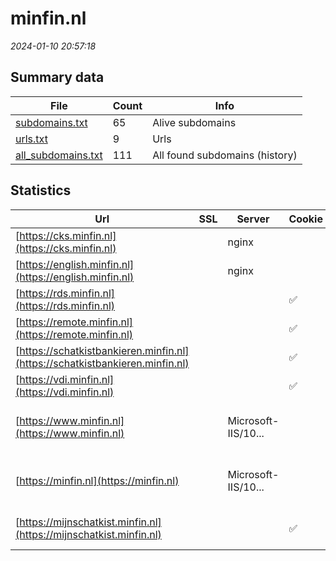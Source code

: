 # minfin.nl
*2024-01-10 20:57:18*
## Summary data
| File       | Count | Info |
|------------|-------|------|
|[subdomains.txt](/data/minfin.nl/subdomains.txt)|65|Alive subdomains|
|[urls.txt](/data/minfin.nl/urls.txt)|9|Urls|
|[all_subdomains.txt](/data/minfin.nl/all_subdomains.txt)|111|All found subdomains (history)|
## Statistics
| Url | SSL | Server | Cookie | HSTS | CSP | XFO | XXP | RP | Tech |Title |
|------------|-------|------|------|------|------|------|------|------|------|------|
|[https://cks.minfin.nl](https://cks.minfin.nl)| |nginx| | | | | | :white_check_mark: |Nginx|403 Forbidden|
|[https://english.minfin.nl](https://english.minfin.nl)| |nginx| | | | | | :white_check_mark: |Nginx|403 Forbidden|
|[https://rds.minfin.nl](https://rds.minfin.nl)| ||:white_check_mark: |:white_check_mark: | | :white_check_mark: | | :white_check_mark: |F5 BigIP HSTS||
|[https://remote.minfin.nl](https://remote.minfin.nl)| ||:white_check_mark: |:white_check_mark: |:warning: | :white_check_mark: | :white_check_mark: | :white_check_mark: |HSTS Java|VMware Horizon|
|[https://schatkistbankieren.minfin.nl](https://schatkistbankieren.minfin.nl)| ||:white_check_mark: |:white_check_mark: |:warning: | :white_check_mark: | :white_check_mark: | :white_check_mark: |||
|[https://vdi.minfin.nl](https://vdi.minfin.nl)| ||:white_check_mark: |:white_check_mark: | | :white_check_mark: | :white_check_mark: | :white_check_mark: |HSTS Java|VMware Horizon|
|[https://www.minfin.nl](https://www.minfin.nl)| |Microsoft-IIS/10...| |:white_check_mark: |:warning: | :white_check_mark: | :white_check_mark: | :white_check_mark: |HSTS IIS:10.0 Windows Server|Document Moved|
|[https://minfin.nl](https://minfin.nl)| |Microsoft-IIS/10...| |:white_check_mark: |:warning: | :white_check_mark: | :white_check_mark: | :white_check_mark: |HSTS IIS:10.0 Windows Server|Document Moved|
|[https://mijnschatkist.minfin.nl](https://mijnschatkist.minfin.nl)| ||:white_check_mark: |:white_check_mark: | | :white_check_mark: | | :white_check_mark: |HSTS Microsoft ASP.NET|Schatkistbankier...|